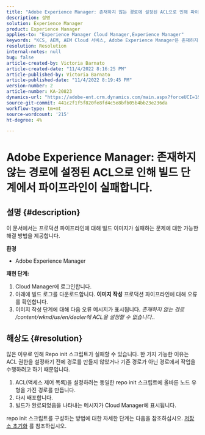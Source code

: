 ```yaml
---
title: "Adobe Experience Manager: 존재하지 않는 경로에 설정된 ACL으로 인해 파이프라인이 빌드 단계에서 실패합니다."
description: 설명
solution: Experience Manager
product: Experience Manager
applies-to: "Experience Manager Cloud Manager,Experience Manager"
keywords: "KCS, AEM, AEM Cloud 서비스, Adobe Experience Manager은 존재하지 않는 경로에 acl을 설정할 수 없습니다."
resolution: Resolution
internal-notes: null
bug: false
article-created-by: Victoria Barnato
article-created-date: "11/4/2022 8:16:25 PM"
article-published-by: Victoria Barnato
article-published-date: "11/4/2022 8:19:45 PM"
version-number: 2
article-number: KA-20823
dynamics-url: "https://adobe-ent.crm.dynamics.com/main.aspx?forceUCI=1&pagetype=entityrecord&etn=knowledgearticle&id=94c3a48d-7d5c-ed11-9561-6045bd006ce9"
source-git-commit: 441c2f1f5f820fe8fd4c5e8bfb05b4bb23e236da
workflow-type: tm+mt
source-wordcount: '215'
ht-degree: 4%

---
```


# Adobe Experience Manager: 존재하지 않는 경로에 설정된 ACL으로 인해 빌드 단계에서 파이프라인이 실패합니다.

## 설명 {#description}


이 문서에서는 프로덕션 파이프라인에 대해 빌드 이미지가 실패하는 문제에 대한 가능한 해결 방법을 제공합니다.

<b>환경</b>

- Adobe Experience Manager


<b>재현 단계:</b>

1. Cloud Manager에 로그인합니다.
2. 아래에 빌드 로그를 다운로드합니다. <b>이미지 작성</b> 프로덕션 파이프라인에 대해 오류를 확인합니다.
3. 이미지 작성 단계에 대해 다음 오류 메시지가 표시됩니다. *존재하지 않는 경로 /content/wknd/us/en/dealer에 ACL을 설정할 수 없습니다.*.



## 해상도 {#resolution}


많은 이유로 인해 Repo init 스크립트가 실패할 수 있습니다. 한 가지 가능한 이유는 ACL 권한을 설정하기 전에 경로를 만들지 않았거나 기존 경로가 아닌 경로에서 작업을 수행하려고 하기 때문입니다.

1. ACL(액세스 제어 목록)을 설정하려는 동일한 repo init 스크립트에 올바른 노드 유형을 가진 경로를 만듭니다.
2. 다시 배포합니다.
3. 빌드가 완료되었음을 나타내는 메시지가 Cloud Manager에 표시됩니다.


repo init 스크립트를 구성하는 방법에 대한 자세한 단계는 다음을 참조하십시오. [저장소 초기화](https://sling.apache.org/documentation/bundles/repository-initialization.html) 를 참조하십시오.
